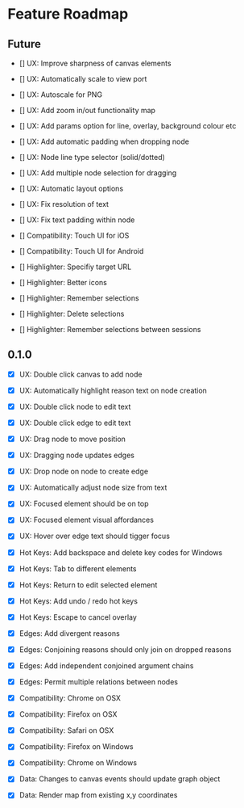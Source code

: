 # Feature Roadmap

## Future

  - [] UX: Improve sharpness of canvas elements
  - [] UX: Automatically scale to view port
  - [] UX: Autoscale for PNG
  - [] UX: Add zoom in/out functionality map
  - [] UX: Add params option for line, overlay, background colour etc
  - [] UX: Add automatic padding when dropping node
  - [] UX: Node line type selector (solid/dotted) 
  - [] UX: Add multiple node selection for dragging  
  - [] UX: Automatic layout options
  - [] UX: Fix resolution of text
  - [] UX: Fix text padding within node

  - [] Compatibility: Touch UI for iOS
  - [] Compatibility: Touch UI for Android

  - [] Highlighter: Specifiy target URL
  - [] Highlighter: Better icons
  - [] Highlighter: Remember selections
  - [] Highlighter: Delete selections
  - [] Highlighter: Remember selections between sessions

## 0.1.0

  - [X] UX: Double click canvas to add node
  - [X] UX: Automatically highlight reason text on node creation
  - [X] UX: Double click node to edit text
  - [X] UX: Double click edge to edit text
  - [X] UX: Drag node to move position
  - [X] UX: Dragging node updates edges
  - [X] UX: Drop node on node to create edge
  - [X] UX: Automatically adjust node size from text
  - [X] UX: Focused element should be on top
  - [X] UX: Focused element visual affordances
  - [X] UX: Hover over edge text should tigger focus

  - [X] Hot Keys: Add backspace and delete key codes for Windows
  - [X] Hot Keys: Tab to different elements
  - [X] Hot Keys: Return to edit selected element
  - [X] Hot Keys: Add undo / redo hot keys
  - [X] Hot Keys: Escape to cancel overlay

  - [X] Edges: Add divergent reasons
  - [X] Edges: Conjoining reasons should only join on dropped reasons
  - [X] Edges: Add independent conjoined argument chains
  - [X] Edges: Permit multiple relations between nodes

  - [X] Compatibility: Chrome on OSX 
  - [X] Compatibility: Firefox on OSX  
  - [X] Compatibility: Safari on OSX
  - [X] Compatibility: Firefox on Windows  
  - [X] Compatibility: Chrome on Windows

  - [X] Data: Changes to canvas events should update graph object
  - [X] Data: Render map from existing x,y coordinates